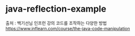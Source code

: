 # java-reflection-example

출처 : 
백기선님 인프런 강의 코드를 조작하는 다양한 방법
https://www.inflearn.com/course/the-java-code-manipulation
